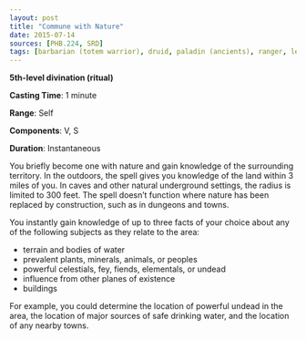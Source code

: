 ```yaml
---
layout: post
title: "Commune with Nature"
date: 2015-07-14
sources: [PHB.224, SRD]
tags: [barbarian (totem warrior), druid, paladin (ancients), ranger, level5, ritual, divination]
---
```


**5th-level divination (ritual)**

**Casting Time**: 1 minute

**Range**: Self

**Components**: V, S

**Duration**: Instantaneous

You briefly become one with nature and gain knowledge of the surrounding territory. In the outdoors, the spell gives you knowledge of the land within 3 miles of you. In caves and other natural underground settings, the radius is limited to 300 feet. The spell doesn’t function where nature has been replaced by construction, such as in dungeons and towns.

You instantly gain knowledge of up to three facts of your choice about any of the following subjects as they relate to the area:

* terrain and bodies of water
* prevalent plants, minerals, animals, or peoples
* powerful celestials, fey, fiends, elementals, or undead
* influence from other planes of existence
* buildings

For example, you could determine the location of powerful undead in the area, the location of major sources of safe drinking water, and the location of any nearby towns.
